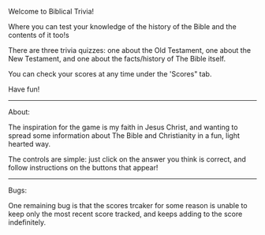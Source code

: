 Welcome to Biblical Trivia!

Where you can test your knowledge of the history of the Bible and the contents of it too!s

There are three trivia quizzes: one about the Old Testament, one about the New Testament, and one about the facts/history of The Bible itself. 

You can check your scores at any time under the 'Scores" tab.

Have fun!


**************************************************************************
About:

The inspiration for the game is my faith in Jesus Christ, and wanting to spread some information about The Bible and Christianity in a fun, light hearted way.

The controls are simple: just click on the answer you think is correct, and follow instructions on the buttons that appear!


**************************************************************************
Bugs:

One remaining bug is that the scores trcaker for some reason is unable to keep only the most recent score tracked, and keeps adding to the score indefinitely.